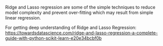  Ridge and Lasso regression are some of the simple techniques to reduce model complexity and prevent over-fitting which may result from simple linear regression.

 For getting deep understanding of Ridge and Lasso Regression:
 <a>https://towardsdatascience.com/ridge-and-lasso-regression-a-complete-guide-with-python-scikit-learn-e20e34bcbf0b</a>